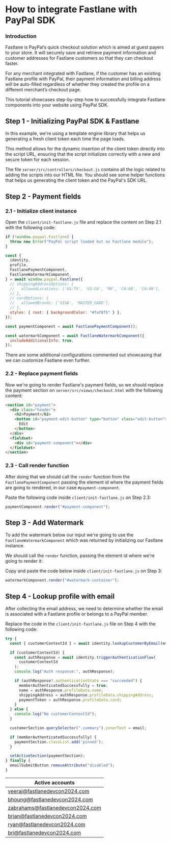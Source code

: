 # How to integrate Fastlane with PayPal SDK

### Introduction

Fastlane is PayPal’s quick checkout solution which is aimed at guest payers to your store. It will securely save and retrieve payment information and customer addresses for Fastlane customers so that they can checkout faster.

For any merchant integrated with Fastlane, if the customer has an existing Fastlane profile with PayPal, their payment information and billing address will be auto-filled regardless of whether they created the profile on a different merchant’s checkout page.

This tutorial showcases step-by-step how to successfully integrate Fastlane components into your website using PayPal SDK.

## Step 1 - Initializing PayPal SDK & Fastlane

In this example, we're using a template engine library that helps us generating a fresh client token each time the page loads.

This method allows for the dynamic insertion of the client token directly into the script URL, ensuring that the script initializes correctly with a new and secure token for each session.

The file `server/src/controllers/checkout.js` contains all the logic related to adding the scripts into our HTML file. You should see some helper functions that helps us generating the client token and the PayPal's SDK URL.


## Step 2 - Payment fields

### 2.1 - Initialize client instance

Open the `client/init-fastlane.js` file and replace the content on Step 2.1 with the following code:

```js
if (!window.paypal.Fastlane) {
  throw new Error("PayPal script loaded but no Fastlane module");
}

const {
  identity,
  profile,
  FastlanePaymentComponent,
  FastlaneWatermarkComponent,
} = await window.paypal.Fastlane({
  // shippingAddressOptions: {
  //   allowedLocations: ['US:TX', 'US:CA', 'MX', 'CA:AB', 'CA:ON'],
  // },
  // cardOptions: {
  //   allowedBrands: ['VISA', 'MASTER_CARD'],
  // },
  styles: { root: { backgroundColor: "#faf8f5" } },
});

const paymentComponent = await FastlanePaymentComponent();

const watermarkComponent = await FastlaneWatermarkComponent({
  includeAdditionalInfo: true,
});
```

There are some additional configurations commented out showcasing that we can customize Fastlane even further.

### 2.2 - Replace payment fields

Now we're going to render Fastlane's payment fields, so we should replace the payment section on `server/src/views/checkout.html` with the following content:

```html
<section id="payment">
  <div class="header">
    <h2>Payment</h2>
    <button id="payment-edit-button" type="button" class="edit-button">
      Edit
    </button>
  </div>
  <fieldset>
    <div id="payment-component"></div>
  </fieldset>
</section>
```

### 2.3 - Call render function

After doing that we should call the `render` function from the `FastlanePaymentComponent` passing the element id where the payment fields are going to rendered, in our case `#payment-component`.

Paste the following code inside `client/init-fastlane.js` on Step 2.3:

```js
paymentComponent.render("#payment-component");
```

## Step 3 - Add Watermark

To add the watermark below our input we're going to use the `FastlaneWatermarkComponent` which was returned by initializing our Fastlane instance.

We should call the `render` function, passing the element id where we're going to render it:

Copy and paste the code below inside `client/init-fastlane.js` on Step 3:

```js
watermarkComponent.render("#watermark-container");
```

## Step 4 - Lookup profile with email

After collecting the email address, we need to determine whether the email is associated with a Fastlane profile or belongs to a PayPal member.

Replace the code in the `client/init-fastlane.js` file on Step 4 with the following code:

```js
try {
  const { customerContextId } = await identity.lookupCustomerByEmail(email);

  if (customerContextId) {
    const authResponse = await identity.triggerAuthenticationFlow(
      customerContextId
    );
    console.log("Auth response:", authResponse);

    if (authResponse?.authenticationState === "succeeded") {
      memberAuthenticatedSuccessfully = true;
      name = authResponse.profileData.name;
      shippingAddress = authResponse.profileData.shippingAddress;
      paymentToken = authResponse.profileData.card;
    }
  } else {
    console.log("No customerContextId");
  }

  customerSection.querySelector(".summary").innerText = email;

  if (memberAuthenticatedSuccessfully) {
    paymentSection.classList.add('pinned');
  }

  setActiveSection(paymentSection);
} finally {
  emailSubmitButton.removeAttribute("disabled");
}
```


| Active accounts |
|-------|
|veeraj@fastlanedevcon2024.com |
|bhoung@fastlanedevcon2024.com |
|zabrahams@fastlanedevcon2024.com |
|brian@fastlanedevcon2024.com |
|ryan@fastlanedevcon2024.com |
|bri@fastlanedevcon2024.com |
